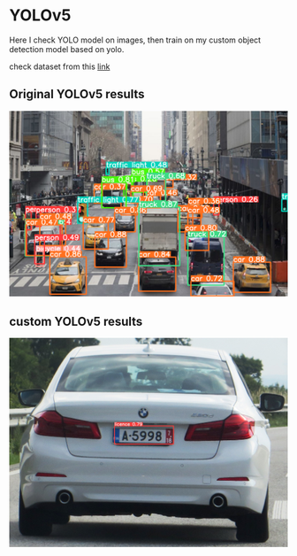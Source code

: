 # YOLOv5

Here I check YOLO model on images, then train on my custom object detection model based on yolo.

check dataset from this [link](https://www.kaggle.com/andrewmvd/car-plate-detection)


## Original YOLOv5 results

![yolov5s](../images/yolo.png)


## custom YOLOv5 results

![custom](../images/costumeyolo.jpeg)

